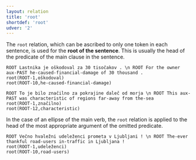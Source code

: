 ```yaml
---
layout: relation
title: 'root'
shortdef: 'root'
udver: '2'
---
```


The `root` relation, which can be ascribed to only one token in each sentence, is used for the **root of the sentence**. This is usually the head of the predicate of the main clause in the sentence.  
~~~ sdparse
ROOT Lastnika je oškodoval za 30 tisočakov . \n ROOT For the owner aux-PAST he-caused-financial-damage of 30 thousand .
root(ROOT-1,oškodoval)
root(ROOT-10,he-caused-financial-damage)
~~~
~~~ sdparse
ROOT To je bilo značilno za pokrajine daleč od morja \n ROOT This aux-PAST was characteristic of regions far-away from the-sea
root(ROOT-1,značilno)
root(ROOT-12,characteristic)
~~~

In the case of an ellipse of the main verb, the `root` relation is applied to the head of the most appropriate argument of the omitted predicate.  
~~~ sdparse
ROOT Večno hvaležni udeleženci prometa v Ljubljani ! \n ROOT The-ever thankful road-users in-traffic in Ljubljana !
root(ROOT-1,udeleženci)
root(ROOT-10,road-users)
~~~
<!-- Interlanguage links updated Ne 5. května 2024, 18:21:48 CEST -->
